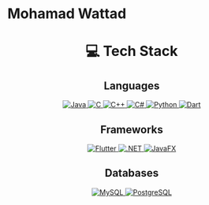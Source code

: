# Mohamad Wattad 

<h1 align="center">💻 Tech Stack</h1>

<h2 align="center">Languages</h2>
<p align="center">
  <a href="https://www.java.com/" target="_blank">
    <img src="https://img.shields.io/badge/Java-007396?style=flat&logo=java&logoColor=white" alt="Java">
  </a>
  <a href="https://en.wikipedia.org/wiki/C_(programming_language)" target="_blank">
    <img src="https://img.shields.io/badge/C-A8B400?style=flat&logo=c&logoColor=white" alt="C">
  </a>
  <a href="https://en.wikipedia.org/wiki/C%2B%2B" target="_blank">
    <img src="https://img.shields.io/badge/C%2B%2B-00599C?style=flat&logo=cplusplus&logoColor=white" alt="C++">
  </a>
  <a href="https://docs.microsoft.com/en-us/dotnet/csharp/" target="_blank">
    <img src="https://img.shields.io/badge/C%23-239120?style=flat&logo=csharp&logoColor=white" alt="C#">
  </a>
  <a href="https://www.python.org/" target="_blank">
    <img src="https://img.shields.io/badge/Python-3776AB?style=flat&logo=python&logoColor=white" alt="Python">
  </a>
  <a href="https://dart.dev/" target="_blank">
    <img src="https://img.shields.io/badge/Dart-00B4AB?style=flat&logo=dart&logoColor=white" alt="Dart">
  </a>
</p>

<h2 align="center">Frameworks</h2>
<p align="center">
  <a href="https://flutter.dev/" target="_blank">
    <img src="https://img.shields.io/badge/Flutter-02569B?style=flat&logo=flutter&logoColor=white" alt="Flutter">
  </a>
  <a href="https://dotnet.microsoft.com/" target="_blank">
    <img src="https://img.shields.io/badge/.NET-512BD4?style=flat&logo=.net&logoColor=white" alt=".NET">
  </a>
  <a href="https://openjfx.io/" target="_blank">
    <img src="https://img.shields.io/badge/JavaFX-4B8BBE?style=flat&logo=java&logoColor=white" alt="JavaFX">
  </a>
</p>

<h2 align="center">Databases</h2>
<p align="center">
  <a href="https://www.mysql.com/" target="_blank">
    <img src="https://img.shields.io/badge/MySQL-4479A1?style=flat&logo=mysql&logoColor=white" alt="MySQL">
  </a>
  <a href="https://www.postgresql.org/" target="_blank">
    <img src="https://img.shields.io/badge/PostgreSQL-4169E1?style=flat&logo=postgresql&logoColor=white" alt="PostgreSQL">
  </a>
</p>
